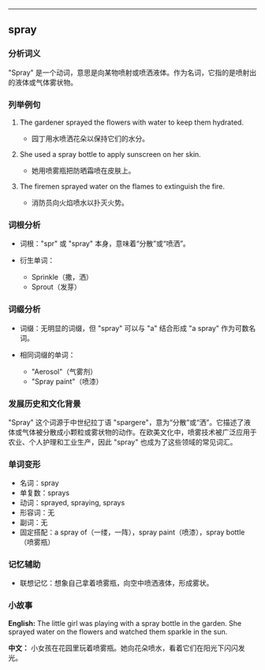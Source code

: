 
---------------
## spray
### 分析词义
"Spray" 是一个动词，意思是向某物喷射或喷洒液体。作为名词，它指的是喷射出的液体或气体雾状物。

### 列举例句
1. The gardener sprayed the flowers with water to keep them hydrated.
   - 园丁用水喷洒花朵以保持它们的水分。

2. She used a spray bottle to apply sunscreen on her skin.
   - 她用喷雾瓶把防晒霜喷在皮肤上。

3. The firemen sprayed water on the flames to extinguish the fire.
   - 消防员向火焰喷水以扑灭火势。

### 词根分析
- 词根："spr" 或 "spray" 本身，意味着“分散”或“喷洒”。

- 衍生单词：
  - Sprinkle（撒，洒）
  - Sprout（发芽）

### 词缀分析
- 词缀：无明显的词缀，但 "spray" 可以与 "a" 结合形成 "a spray" 作为可数名词。

- 相同词缀的单词：
  - "Aerosol"（气雾剂）
  - "Spray paint"（喷漆）

### 发展历史和文化背景
"Spray" 这个词源于中世纪拉丁语 "spargere"，意为“分散”或“洒”。它描述了液体或气体被分散成小颗粒或雾状物的动作。在欧美文化中，喷雾技术被广泛应用于农业、个人护理和工业生产，因此 "spray" 也成为了这些领域的常见词汇。

### 单词变形
- 名词：spray
- 单复数：sprays
- 动词：sprayed, spraying, sprays
- 形容词：无
- 副词：无
- 固定搭配：a spray of（一缕，一阵），spray paint（喷漆），spray bottle（喷雾瓶）

### 记忆辅助
- 联想记忆：想象自己拿着喷雾瓶，向空中喷洒液体，形成雾状。

### 小故事
**English:**
The little girl was playing with a spray bottle in the garden. She sprayed water on the flowers and watched them sparkle in the sun.

**中文：**
小女孩在花园里玩着喷雾瓶。她向花朵喷水，看着它们在阳光下闪闪发光。

